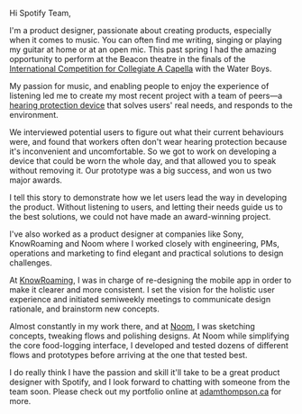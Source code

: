 Hi Spotify Team,


I'm a product designer, passionate about creating products, especially when it comes to music. You can often find me writing, singing or playing my guitar at home or at an open mic. This past spring I had the amazing opportunity to perform at the Beacon theatre in the finals of the [International Competition for Collegiate A Capella](https://varsityvocals.com/event/the-2017-international-championship-of-collegiate-a-cappella-finals-the-beacon-theatre/) with the Water Boys.

My passion for music, and enabling people to enjoy the experience of listening led me to create my most recent project with a team of peers—a [hearing protection device](http://adamthompson.ca/Portfolio/?p=chameleon) that solves users' real needs, and responds to the environment. 

We interviewed potential users to figure out what their current behaviours were, and found that workers often don't wear hearing protection because it's inconvenient and uncomfortable. So we got to work on developing a device that could be worn the whole day, and that allowed you to speak without removing it. Our prototype was a big success, and won us two major awards. 

I tell this story to demonstrate how we let users lead the way in developing the product. Without listening to users, and letting their needs guide us to the best solutions, we could not have made an award-winning project. 

I've also worked as a product designer at companies like Sony, KnowRoaming and Noom where I worked closely with engineering, PMs, operations and marketing to find elegant and practical solutions to design challenges.

At [KnowRoaming](http://adamthompson.ca/Portfolio/?p=knowroaming), I was in charge of re-designing the mobile app in order to make it clearer and more consistent. I set the vision for the holistic user experience and initiated semiweekly meetings to communicate design rationale, and brainstorm new concepts.

Almost constantly in my work there, and at [Noom](http://adamthompson.ca/Portfolio/?p=noom), I was sketching concepts, tweaking flows and polishing designs. At Noom while simplifying the core food-logging interface, I developed and tested dozens of different flows and prototypes before arriving at the one that tested best.

I do really think I have the passion and skill it'll take to be a great product designer with Spotify, and I look forward to chatting with someone from the team soon. Please check out my portfolio online at [adamthompson.ca](http://adamthompson.ca) for more.
